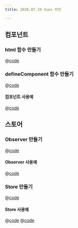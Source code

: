 ```yaml
---
title: 2020.07.19 Vuex 버전

---
```

## 컴포넌트
### html 함수 만들기

@[code](@/docs/fe-dev/pet-project/component/vuex-feature/core/html.js)

### defineComponent 함수 만들기

@[code](@/docs/fe-dev/pet-project/component/vuex-feature/core/defineComponent.js)

#### 컴포넌트 사용예

@[code](@/docs/fe-dev/pet-project/component/vuex-feature/example/component/ButtonComponent.js)

## 스토어
### Observer 만들기
@[code](@/docs/fe-dev/pet-project/component/vuex-feature/core/observer.js)

#### Observer 사용예
@[code](@/docs/fe-dev/pet-project/component/vuex-feature/example/observer.js)

### Store 만들기

@[code](@/docs/fe-dev/pet-project/component/vuex-feature/core/store.js)

#### Store 사용예
@[code](@/docs/fe-dev/pet-project/component/vuex-feature/example/store/store.js)
@[code](@/docs/fe-dev/pet-project/component/vuex-feature/example/store.js)
